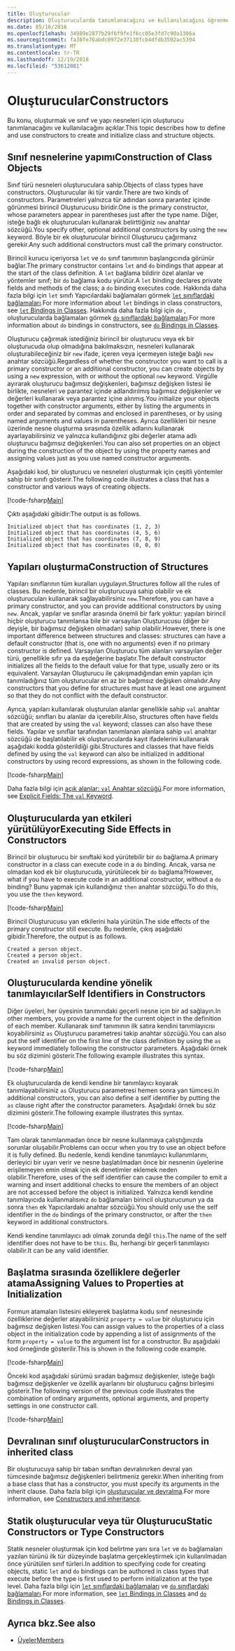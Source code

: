 ```yaml
---
title: Oluşturucular
description: Oluşturucularda tanımlanacağını ve kullanılacağını öğrenmek F# oluşturup sınıfı ve yapı nesneleri.
ms.date: 05/16/2016
ms.openlocfilehash: 34989e2877b29f6f9fe1f6cc05e3fd7c90a1306a
ms.sourcegitcommit: fa38fe76abdc8972e37138fcb4dfdb3502ac5394
ms.translationtype: MT
ms.contentlocale: tr-TR
ms.lasthandoff: 12/19/2018
ms.locfileid: "53612081"
---
```

# <a name="constructors"></a><span data-ttu-id="14ba1-103">Oluşturucular</span><span class="sxs-lookup"><span data-stu-id="14ba1-103">Constructors</span></span>

<span data-ttu-id="14ba1-104">Bu konu, oluşturmak ve sınıf ve yapı nesneleri için oluşturucu tanımlanacağını ve kullanılacağını açıklar.</span><span class="sxs-lookup"><span data-stu-id="14ba1-104">This topic describes how to define and use constructors to create and initialize class and structure objects.</span></span>

## <a name="construction-of-class-objects"></a><span data-ttu-id="14ba1-105">Sınıf nesnelerine yapımı</span><span class="sxs-lookup"><span data-stu-id="14ba1-105">Construction of Class Objects</span></span>

<span data-ttu-id="14ba1-106">Sınıf türü nesneleri oluşturuculara sahip.</span><span class="sxs-lookup"><span data-stu-id="14ba1-106">Objects of class types have constructors.</span></span> <span data-ttu-id="14ba1-107">Oluşturucular iki tür vardır.</span><span class="sxs-lookup"><span data-stu-id="14ba1-107">There are two kinds of constructors.</span></span> <span data-ttu-id="14ba1-108">Parametreleri yalnızca tür adından sonra parantez içinde görünmesi birincil Oluşturucusu biridir.</span><span class="sxs-lookup"><span data-stu-id="14ba1-108">One is the primary constructor, whose parameters appear in parentheses just after the type name.</span></span> <span data-ttu-id="14ba1-109">Diğer, isteğe bağlı ek oluşturucuları kullanarak belirttiğiniz `new` anahtar sözcüğü.</span><span class="sxs-lookup"><span data-stu-id="14ba1-109">You specify other, optional additional constructors by using the `new` keyword.</span></span> <span data-ttu-id="14ba1-110">Böyle bir ek oluşturucular birincil Oluşturucu çağırmanız gerekir.</span><span class="sxs-lookup"><span data-stu-id="14ba1-110">Any such additional constructors must call the primary constructor.</span></span>

<span data-ttu-id="14ba1-111">Birincil kurucu içeriyorsa `let` ve `do` sınıf tanımının başlangıcında görünür bağlar.</span><span class="sxs-lookup"><span data-stu-id="14ba1-111">The primary constructor contains `let` and `do` bindings that appear at the start of the class definition.</span></span> <span data-ttu-id="14ba1-112">A `let` bağlama bildirir özel alanlar ve yöntemler sınıf; bir `do` bağlama kodu yürütür.</span><span class="sxs-lookup"><span data-stu-id="14ba1-112">A `let` binding declares private fields and methods of the class; a `do` binding executes code.</span></span> <span data-ttu-id="14ba1-113">Hakkında daha fazla bilgi için `let` sınıfı Yapıcılardaki bağlamaları görmek [ `let` sınıflardaki bağlamaları](let-bindings-in-classes.md).</span><span class="sxs-lookup"><span data-stu-id="14ba1-113">For more information about `let` bindings in class constructors, see [`let` Bindings in Classes](let-bindings-in-classes.md).</span></span> <span data-ttu-id="14ba1-114">Hakkında daha fazla bilgi için `do` , oluşturucularda bağlamaları görmek [ `do` sınıflardaki bağlamaları](do-bindings-in-classes.md).</span><span class="sxs-lookup"><span data-stu-id="14ba1-114">For more information about `do` bindings in constructors, see [`do` Bindings in Classes](do-bindings-in-classes.md).</span></span>

<span data-ttu-id="14ba1-115">Oluşturucu çağırmak istediğiniz birincil bir oluşturucu veya ek bir oluşturucuda olup olmadığına bakılmaksızın, nesneleri kullanarak oluşturabileceğiniz bir `new` ifade, içeren veya içermeyen isteğe bağlı `new` anahtar sözcüğü.</span><span class="sxs-lookup"><span data-stu-id="14ba1-115">Regardless of whether the constructor you want to call is a primary constructor or an additional constructor, you can create objects by using a `new` expression, with or without the optional `new` keyword.</span></span> <span data-ttu-id="14ba1-116">Virgülle ayırarak oluşturucu bağımsız değişkenleri, bağımsız değişken listesi ile birlikte, nesneleri ve parantez içinde adlandırılmış bağımsız değişkenler ve değerleri kullanarak veya parantez içine alınmış.</span><span class="sxs-lookup"><span data-stu-id="14ba1-116">You initialize your objects together with constructor arguments, either by listing the arguments in order and separated by commas and enclosed in parentheses, or by using named arguments and values in parentheses.</span></span> <span data-ttu-id="14ba1-117">Ayrıca özellikleri bir nesne üzerinde nesne oluşturma sırasında özellik adlarını kullanarak ayarlayabilirsiniz ve yalnızca kullandığınız gibi değerler atama adlı oluşturucu bağımsız değişkenleri.</span><span class="sxs-lookup"><span data-stu-id="14ba1-117">You can also set properties on an object during the construction of the object by using the property names and assigning values just as you use named constructor arguments.</span></span>

<span data-ttu-id="14ba1-118">Aşağıdaki kod, bir oluşturucu ve nesneleri oluşturmak için çeşitli yöntemler sahip bir sınıfı gösterir.</span><span class="sxs-lookup"><span data-stu-id="14ba1-118">The following code illustrates a class that has a constructor and various ways of creating objects.</span></span>

[!code-fsharp[Main](../../../../samples/snippets/fsharp/lang-ref-2/snippet3501.fs)]

<span data-ttu-id="14ba1-119">Çıktı aşağıdaki gibidir:</span><span class="sxs-lookup"><span data-stu-id="14ba1-119">The output is as follows.</span></span>

```console
Initialized object that has coordinates (1, 2, 3)
Initialized object that has coordinates (4, 5, 6)
Initialized object that has coordinates (7, 8, 9)
Initialized object that has coordinates (0, 0, 0)
```

## <a name="construction-of-structures"></a><span data-ttu-id="14ba1-120">Yapıları oluşturma</span><span class="sxs-lookup"><span data-stu-id="14ba1-120">Construction of Structures</span></span>

<span data-ttu-id="14ba1-121">Yapıları sınıflarının tüm kuralları uygulayın.</span><span class="sxs-lookup"><span data-stu-id="14ba1-121">Structures follow all the rules of classes.</span></span> <span data-ttu-id="14ba1-122">Bu nedenle, birincil bir oluşturucuya sahip olabilir ve ek oluşturucuları kullanarak sağlayabilirsiniz `new`.</span><span class="sxs-lookup"><span data-stu-id="14ba1-122">Therefore, you can have a primary constructor, and you can provide additional constructors by using `new`.</span></span> <span data-ttu-id="14ba1-123">Ancak, yapılar ve sınıflar arasında önemli bir fark yoktur: yapıları birincil hiçbir oluşturucu tanımlansa bile bir varsayılan Oluşturucusu (diğer bir deyişle, bir bağımsız değişken olmadan) sahip olabilir.</span><span class="sxs-lookup"><span data-stu-id="14ba1-123">However, there is one important difference between structures and classes: structures can have a default constructor (that is, one with no arguments) even if no primary constructor is defined.</span></span> <span data-ttu-id="14ba1-124">Varsayılan Oluşturucu tüm alanları varsayılan değer türü, genellikle sıfır ya da eşdeğerine başlatır.</span><span class="sxs-lookup"><span data-stu-id="14ba1-124">The default constructor initializes all the fields to the default value for that type, usually zero or its equivalent.</span></span> <span data-ttu-id="14ba1-125">Varsayılan Oluşturucu ile çakışmadığından emin yapıları için tanımladığınız tüm oluşturucular en az bir bağımsız değişken olmalıdır.</span><span class="sxs-lookup"><span data-stu-id="14ba1-125">Any constructors that you define for structures must have at least one argument so that they do not conflict with the default constructor.</span></span>

<span data-ttu-id="14ba1-126">Ayrıca, yapıları kullanılarak oluşturulan alanlar genellikle sahip `val` anahtar sözcüğü; sınıfları bu alanlar da içerebilir.</span><span class="sxs-lookup"><span data-stu-id="14ba1-126">Also, structures often have fields that are created by using the `val` keyword; classes can also have these fields.</span></span> <span data-ttu-id="14ba1-127">Yapılar ve sınıflar tarafından tanımlanan alanlara sahip `val` anahtar sözcüğü de başlatılabilir ek oluşturucularda kayıt ifadelerini kullanarak aşağıdaki kodda gösterildiği gibi.</span><span class="sxs-lookup"><span data-stu-id="14ba1-127">Structures and classes that have fields defined by using the `val` keyword can also be initialized in additional constructors by using record expressions, as shown in the following code.</span></span>

[!code-fsharp[Main](../../../../samples/snippets/fsharp/lang-ref-2/snippet3502.fs)]

<span data-ttu-id="14ba1-128">Daha fazla bilgi için [açık alanlar: `val` Anahtar sözcüğü](explicit-fields-the-val-keyword.md).</span><span class="sxs-lookup"><span data-stu-id="14ba1-128">For more information, see [Explicit Fields: The `val` Keyword](explicit-fields-the-val-keyword.md).</span></span>

## <a name="executing-side-effects-in-constructors"></a><span data-ttu-id="14ba1-129">Oluşturucularda yan etkileri yürütülüyor</span><span class="sxs-lookup"><span data-stu-id="14ba1-129">Executing Side Effects in Constructors</span></span>

<span data-ttu-id="14ba1-130">Birincil bir oluşturucu bir sınıftaki kod yürütebilir bir `do` bağlama.</span><span class="sxs-lookup"><span data-stu-id="14ba1-130">A primary constructor in a class can execute code in a `do` binding.</span></span> <span data-ttu-id="14ba1-131">Ancak, varsa ne olmadan kod ek bir oluşturucuda, yürütülecek bir `do` bağlama?</span><span class="sxs-lookup"><span data-stu-id="14ba1-131">However, what if you have to execute code in an additional constructor, without a `do` binding?</span></span> <span data-ttu-id="14ba1-132">Bunu yapmak için kullandığınız `then` anahtar sözcüğü.</span><span class="sxs-lookup"><span data-stu-id="14ba1-132">To do this, you use the `then` keyword.</span></span>

[!code-fsharp[Main](../../../../samples/snippets/fsharp/lang-ref-2/snippet3503.fs)]

<span data-ttu-id="14ba1-133">Birincil Oluşturucusu yan etkilerini hala yürütün.</span><span class="sxs-lookup"><span data-stu-id="14ba1-133">The side effects of the primary constructor still execute.</span></span> <span data-ttu-id="14ba1-134">Bu nedenle, çıkış aşağıdaki gibidir.</span><span class="sxs-lookup"><span data-stu-id="14ba1-134">Therefore, the output is as follows.</span></span>

```console
Created a person object.
Created a person object.
Created an invalid person object.
```

## <a name="self-identifiers-in-constructors"></a><span data-ttu-id="14ba1-135">Oluşturucularda kendine yönelik tanımlayıcılar</span><span class="sxs-lookup"><span data-stu-id="14ba1-135">Self Identifiers in Constructors</span></span>

<span data-ttu-id="14ba1-136">Diğer üyeleri, her üyesinin tanımındaki geçerli nesne için bir ad sağlayın.</span><span class="sxs-lookup"><span data-stu-id="14ba1-136">In other members, you provide a name for the current object in the definition of each member.</span></span> <span data-ttu-id="14ba1-137">Kullanarak sınıf tanımının ilk satıra kendini tanımlayıcısı koyabilirsiniz `as` Oluşturucu parametresi takip anahtar sözcüğü.</span><span class="sxs-lookup"><span data-stu-id="14ba1-137">You can also put the self identifier on the first line of the class definition by using the `as` keyword immediately following the constructor parameters.</span></span> <span data-ttu-id="14ba1-138">Aşağıdaki örnek bu söz dizimini gösterir.</span><span class="sxs-lookup"><span data-stu-id="14ba1-138">The following example illustrates this syntax.</span></span>

[!code-fsharp[Main](../../../../samples/snippets/fsharp/lang-ref-2/snippet3504.fs)]

<span data-ttu-id="14ba1-139">Ek oluşturucularda de kendi kendine bir tanımlayıcı koyarak tanımlayabilirsiniz `as` Oluşturucu parametresi hemen sonra yan tümcesi.</span><span class="sxs-lookup"><span data-stu-id="14ba1-139">In additional constructors, you can also define a self identifier by putting the `as` clause right after the constructor parameters.</span></span> <span data-ttu-id="14ba1-140">Aşağıdaki örnek bu söz dizimini gösterir.</span><span class="sxs-lookup"><span data-stu-id="14ba1-140">The following example illustrates this syntax.</span></span>

[!code-fsharp[Main](../../../../samples/snippets/fsharp/lang-ref-2/snippet3505.fs)]

<span data-ttu-id="14ba1-141">Tam olarak tanımlanmadan önce bir nesne kullanmaya çalıştığınızda sorunlar oluşabilir.</span><span class="sxs-lookup"><span data-stu-id="14ba1-141">Problems can occur when you try to use an object before it is fully defined.</span></span> <span data-ttu-id="14ba1-142">Bu nedenle, kendi kendine tanımlayıcı kullanımlarını, derleyici bir uyarı verir ve nesne başlatılmadan önce bir nesnenin üyelerine erişilemeyen emin olmak için ek denetimler eklemek neden olabilir.</span><span class="sxs-lookup"><span data-stu-id="14ba1-142">Therefore, uses of the self identifier can cause the compiler to emit a warning and insert additional checks to ensure the members of an object are not accessed before the object is initialized.</span></span> <span data-ttu-id="14ba1-143">Yalnızca kendi kendine tanımlayıcıda kullanmalısınız `do` bağlamaları birincil oluşturucunun ya da sonra `then` ek Yapıcılardaki anahtar sözcüğü.</span><span class="sxs-lookup"><span data-stu-id="14ba1-143">You should only use the self identifier in the `do` bindings of the primary constructor, or after the `then` keyword in additional constructors.</span></span>

<span data-ttu-id="14ba1-144">Kendi kendine tanımlayıcı adı olmak zorunda değil `this`.</span><span class="sxs-lookup"><span data-stu-id="14ba1-144">The name of the self identifier does not have to be `this`.</span></span> <span data-ttu-id="14ba1-145">Bu, herhangi bir geçerli tanımlayıcı olabilir.</span><span class="sxs-lookup"><span data-stu-id="14ba1-145">It can be any valid identifier.</span></span>

## <a name="assigning-values-to-properties-at-initialization"></a><span data-ttu-id="14ba1-146">Başlatma sırasında özelliklere değerler atama</span><span class="sxs-lookup"><span data-stu-id="14ba1-146">Assigning Values to Properties at Initialization</span></span>

<span data-ttu-id="14ba1-147">Formun atamaları listesini ekleyerek başlatma kodu sınıf nesnesinde özelliklerine değerler atayabilirsiniz `property = value` bir oluşturucu için bağımsız değişken listesi.</span><span class="sxs-lookup"><span data-stu-id="14ba1-147">You can assign values to the properties of a class object in the initialization code by appending a list of assignments of the form `property = value` to the argument list for a constructor.</span></span> <span data-ttu-id="14ba1-148">Bu aşağıdaki kod örneğinde gösterilir.</span><span class="sxs-lookup"><span data-stu-id="14ba1-148">This is shown in the following code example.</span></span>

[!code-fsharp[Main](../../../../samples/snippets/fsharp/lang-ref-2/snippet3506.fs)]

<span data-ttu-id="14ba1-149">Önceki kod aşağıdaki sürümü sıradan bağımsız değişkenler, isteğe bağlı bağımsız değişkenler ve özellik ayarlarını bir oluşturucu çağrısı birleşimi gösterir.</span><span class="sxs-lookup"><span data-stu-id="14ba1-149">The following version of the previous code illustrates the combination of ordinary arguments, optional arguments, and property settings in one constructor call.</span></span>

[!code-fsharp[Main](../../../../samples/snippets/fsharp/lang-ref-2/snippet3507.fs)]

## <a name="constructors-in-inherited-class"></a><span data-ttu-id="14ba1-150">Devralınan sınıf oluşturucular</span><span class="sxs-lookup"><span data-stu-id="14ba1-150">Constructors in inherited class</span></span>

<span data-ttu-id="14ba1-151">Bir oluşturucuya sahip bir taban sınıftan devralınırken devral yan tümcesinde bağımsız değişkenleri belirtmeniz gerekir.</span><span class="sxs-lookup"><span data-stu-id="14ba1-151">When inheriting from a base class that has a constructor, you must specify its arguments in the inherit clause.</span></span> <span data-ttu-id="14ba1-152">Daha fazla bilgi için [oluşturucular ve devralma](../inheritance.md#constructors-and-inheritance).</span><span class="sxs-lookup"><span data-stu-id="14ba1-152">For more information, see [Constructors and inheritance](../inheritance.md#constructors-and-inheritance).</span></span>

## <a name="static-constructors-or-type-constructors"></a><span data-ttu-id="14ba1-153">Statik oluşturucular veya tür Oluşturucu</span><span class="sxs-lookup"><span data-stu-id="14ba1-153">Static Constructors or Type Constructors</span></span>

<span data-ttu-id="14ba1-154">Statik nesneler oluşturmak için kod belirtme yanı sıra `let` ve `do` bağlamaları yazılan türünü ilk tür düzeyinde başlatma gerçekleştirmek için kullanılmadan önce yürütülen sınıf türleri.</span><span class="sxs-lookup"><span data-stu-id="14ba1-154">In addition to specifying code for creating objects, static `let` and `do` bindings can be authored in class types that execute before the type is first used to perform initialization at the type level.</span></span> <span data-ttu-id="14ba1-155">Daha fazla bilgi için [ `let` sınıflardaki bağlamaları](let-bindings-in-classes.md) ve [ `do` sınıflardaki bağlamaları](do-bindings-in-classes.md).</span><span class="sxs-lookup"><span data-stu-id="14ba1-155">For more information, see [`let` Bindings in Classes](let-bindings-in-classes.md) and [`do` Bindings in Classes](do-bindings-in-classes.md).</span></span>

## <a name="see-also"></a><span data-ttu-id="14ba1-156">Ayrıca bkz.</span><span class="sxs-lookup"><span data-stu-id="14ba1-156">See also</span></span>

- [<span data-ttu-id="14ba1-157">Üyeler</span><span class="sxs-lookup"><span data-stu-id="14ba1-157">Members</span></span>](index.md)